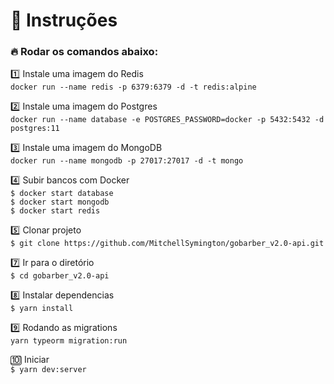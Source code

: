# :notebook_with_decorative_cover: Instruções

### :fire: Rodar os comandos abaixo:

:one: Instale uma imagem do Redis</br>
`docker run --name redis -p 6379:6379 -d -t redis:alpine`

:two: Instale uma imagem do Postgres</br>
`docker run --name database -e POSTGRES_PASSWORD=docker -p 5432:5432 -d postgres:11`

:three: Instale uma imagem do MongoDB</br>
`docker run --name mongodb -p 27017:27017 -d -t mongo`

:four: Subir bancos com Docker</br>
`$ docker start database`</br>
`$ docker start mongodb`</br>
`$ docker start redis`</br>

:five: Clonar projeto</br>
`$ git clone https://github.com/MitchellSymington/gobarber_v2.0-api.git`

:seven: Ir para o diretório </br>
`$ cd gobarber_v2.0-api`

:eight: Instalar dependencias</br>
`$ yarn install`

:nine: Rodando as migrations  </br>
`yarn typeorm migration:run`

:keycap_ten: Iniciar</br>
`$ yarn dev:server`</br>



